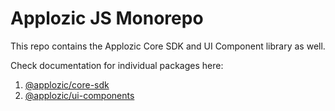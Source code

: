 # Applozic JS Monorepo

This repo contains the Applozic Core SDK and UI Component library as well.

Check documentation for individual packages here:
1. [@applozic/core-sdk](https://github.com/AppLozic/Applozic-JS-SDK/tree/main/packages/core)
2. [@applozic/ui-components](https://github.com/AppLozic/Applozic-JS-SDK/tree/main/packages/ui-components)

